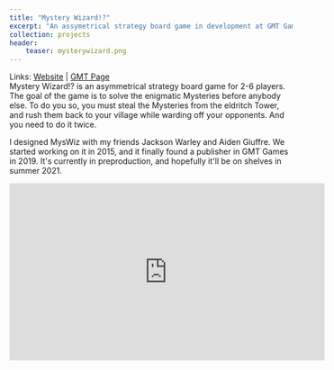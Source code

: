 ```yaml
---
title: "Mystery Wizard!?"
excerpt: "An assymetrical strategy board game in development at GMT Games."
collection: projects
header:
    teaser: mysterywizard.png
---
```

Links:
[Website](https://mysterywizardgame.com/) | 
[GMT Page](https://www.gmtgames.com/p-734-mystery-wizard.aspx)
<br>
Mystery Wizard!? is an asymmetrical strategy board game for 2-6 players. The goal of the game is to solve the enigmatic Mysteries before anybody else. To do you so, you must steal the Mysteries from the eldritch Tower, and rush them back to your village while warding off your opponents. And you need to do it twice.

I designed MysWiz with my friends Jackson Warley and Aiden Giuffre. We started working on it in 2015, and it finally found a publisher in GMT Games in 2019. It's currently in preproduction, and hopefully it'll be on shelves in summer 2021.

<iframe src="https://www.facebook.com/plugins/video.php?href=https%3A%2F%2Fwww.facebook.com%2FMysteryWizardGame%2Fvideos%2F928956453972273%2F&show_text=0&width=560" width="560" height="315" style="border:none;overflow:hidden" scrolling="no" frameborder="0" allowTransparency="true" allowFullScreen="true"></iframe>